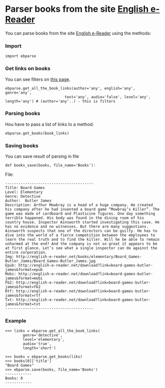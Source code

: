 # Parser books from the site [English e-Reader](http://english-e-reader.net/)

You can parse books from the site [English e-Reader](http://english-e-reader.net/) using the methods:

### Import
```python3
import ebparse
```

### Get links on books
You can see filters on [this page](http://english-e-reader.net/findbook).
```python3
ebparse.get_all_the_book_links(author='any', english='any', genre='any',
                           text='any', audio='false', level='any', length='any') # (author='any'..) - this is filters
```

### Parsing books
Нou have to pass a list of links to a method:
```python3
ebparse.get_books(book_links)
```

### Saving books
You can save result of parsing in file
```python3
def books_save(books, file_name='Books'):
```

File:
```
----------------------------------------
Title: Board Games
Level: Elementary
Genre: Detective
Author:  Butler James
Description: Arthur Mowbray is a head of a huge company. He created his company after he had invented a board game “Mowbray’s Killer”. The game was made of cardboard and Plasticine figures. One day something terrible happened. His body was found in the dining room of his country house. Inspector Ainsworth started investigating this case. He has no evidence and no witnesses. But there are many suggestions. Ainsworth suspects that one of the directors can be guilty. He has to dive into the world of a fierce competition between the employees to learn the real truth and to find the killer. Will he be able to remain unharmed at the end? And the company is not so great it appears to be at first glance. Let’s see what a single inspector can do against the entire corporation. 
Img: http://english-e-reader.net/books/elementary/Board_Games-Butler_James/Board_Games-Butler_James.jpg
Epub: http://english-e-reader.net/download?link=board-games-butler-james&format=epub
Mobi: http://english-e-reader.net/download?link=board-games-butler-james&format=mobi
Fb2: http://english-e-reader.net/download?link=board-games-butler-james&format=fb2
Rtf: http://english-e-reader.net/download?link=board-games-butler-james&format=rtf
Txt: http://english-e-reader.net/download?link=board-games-butler-james&format=txt
----------------------------------------
```

### Example
```python3
>>> links = ebparse.get_all_the_book_links(
        genre='detective',
        level='elementary',
        audio='true',
        length='short')
        
>>> books = ebparse.get_books(liks)
>>> books[0]['title']
"Board Games"
>>> ebparse.save(books, file_name='Books')
------------
Books: 8
------------
```
